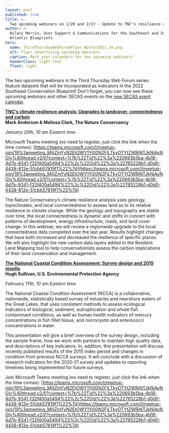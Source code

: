 ```yaml
---
layout: post
published: true
title: >-
  Two upcoming webinars on 1/20 and 2/17 - Update to TNC's resilience analysis and latest EPA Coastal Condition Assessment results
author: >-
  Hilary Morris, User Support & Communications for the Southeast and South
  Atlantic Blueprints
hero:
  name: ThirdThursdayWebForumFlyer_Winter2021_sm.png
  alt: Flyer advertising upcoming webinars.
  caption: Mark your calendars for two upcoming webinars!
  headerClass: light-text
  float: right
---
```

The two upcoming webinars in the Third Thursday Web Forum series feature datasets that will be incorporated as indicators in the 2022 Southeast Conservation Blueprint! Don't forget, you can now see these upcoming webinars and other SECAS events on the [new SECAS event calendar](https://secassoutheast.org/events).<!--more-->

**[TNC’s climate resilience analysis: Upgrades to landcover, connectedness and carbon](https://calendar.google.com/event?action=TEMPLATE&tmeid=NzZwOWMxYzAxcGU3Z2Zvb25hODQxbnF0dXQgc2VjYXNzb3V0aGVhc3RAbQ&tmsrc=secassoutheast%40gmail.com)<br>
Mark Anderson & Melissa Clark, The Nature Conservancy**

_January 20th, 10 am Eastern time_

Microsoft Teams meeting (no need to register, just click the link when the time comes): [https://teams.microsoft.com/l/meetup-join/19%3ameeting_MjliZmYyN2EtOWY1Yi00N2FjLTkyOTYtZWRiNTJkNjAyNGIy%40thread.v2/0?context=%7b%22Tid%22%3a%220693b5ba-4b18-4d7b-9341-f32f400a5494%22%2c%22Oid%22%3a%22765228b1-d0d0-4438-812e-51cbb57819f1%22%7d](https://teams.microsoft.com/l/meetup-join/19%3ameeting_MjliZmYyN2EtOWY1Yi00N2FjLTkyOTYtZWRiNTJkNjAyNGIy%40thread.v2/0?context=%7b%22Tid%22%3a%220693b5ba-4b18-4d7b-9341-f32f400a5494%22%2c%22Oid%22%3a%22765228b1-d0d0-4438-812e-51cbb57819f1%22%7d)

The Nature Conservancy’s climate resilience analysis uses geology, topoclimates, and local connectedness to assess land as to its relative resilience to climate change. While the geology and topography are stable over time, the local connectedness is dynamic and shifts in concert with patterns of development, energy infrastructure, roads, and land cover change. In this webinar, we will review a regionwide upgrade to the local connectedness data completed over the last year. Results highlight changes that have both increased and decreased the resilience of specific places. We will also highlight the new carbon data layers added to the Resilient Land Mapping tool to help conservationists assess the carbon implications of their land conservation and management.

**[The National Coastal Condition Assessment: Survey design and 2015 results](https://calendar.google.com/event?action=TEMPLATE&tmeid=NTV1djVrdG5xYXQ1MW9jMWlmaDh0bTdqcmMgc2VjYXNzb3V0aGVhc3RAbQ&tmsrc=secassoutheast%40gmail.com)<br>
Hugh Sullivan, U.S. Environmental Protection Agency**

_February 17th, 10 am Eastern time_

The National Coastal Condition Assessment (NCCA) is a collaborative, nationwide, statistically based survey of estuaries and nearshore waters of the Great Lakes, that uses consistent methods to assess ecological indicators of biological, sediment, eutrophication and whole fish contaminant conditions, as well as human health indicators of mercury concentrations in fish fillet tissue, and microcystin and enterococci concentrations in water. 

This presentation will give a brief overview of the survey design, including the sample frame, how we work with partners to maintain high quality data, and descriptions of key indicators. In, addition, this presentation will discuss recently published results of the 2015 index period and changes in condition from previous NCCA surveys. It will conclude with a discussion of research indicators for the 2020-21 survey and updates to reporting timelines being implemented for future surveys.

Join Microsoft Teams meeting (no need to register, just click the link when the time comes): [https://teams.microsoft.com/l/meetup-join/19%3ameeting_MjliZmYyN2EtOWY1Yi00N2FjLTkyOTYtZWRiNTJkNjAyNGIy%40thread.v2/0?context=%7b%22Tid%22%3a%220693b5ba-4b18-4d7b-9341-f32f400a5494%22%2c%22Oid%22%3a%22765228b1-d0d0-4438-812e-51cbb57819f1%22%7d](https://teams.microsoft.com/l/meetup-join/19%3ameeting_MjliZmYyN2EtOWY1Yi00N2FjLTkyOTYtZWRiNTJkNjAyNGIy%40thread.v2/0?context=%7b%22Tid%22%3a%220693b5ba-4b18-4d7b-9341-f32f400a5494%22%2c%22Oid%22%3a%22765228b1-d0d0-4438-812e-51cbb57819f1%22%7d)
